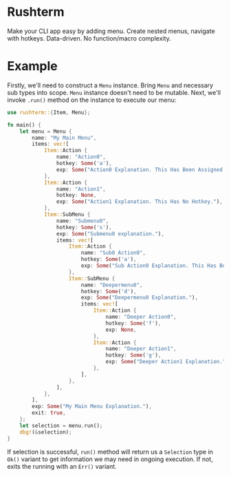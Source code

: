 # Rushterm
Make your CLI app easy by adding menu. Create nested menus, navigate with hotkeys. Data-driven. No function/macro complexity.
# Example
Firstly, we'll need to construct a `Menu` instance. Bring `Menu` and necessary sub types into scope. `Menu` instance doesn't need to be mutable. Next, we'll invoke `.run()` method on the instance to execute our menu:
```rust
use rushterm::{Item, Menu};

fn main() {
    let menu = Menu {
        name: "My Main Menu",
        items: vec![
            Item::Action {
                name: "Action0",
                hotkey: Some('a'),
                exp: Some("Action0 Explanation. This Has Been Assigned To A Hotkey."),
            },
            Item::Action {
                name: "Action1",
                hotkey: None,
                exp: Some("Action1 Explanation. This Has No Hotkey."),
            },
            Item::SubMenu {
                name: "Submenu0",
                hotkey: Some('s'),
                exp: Some("Submenu0 explanation."),
                items: vec![
                    Item::Action {
                        name: "Sub0 Action0",
                        hotkey: Some('a'),
                        exp: Some("Sub Action0 Explanation. This Has Been Assigned To A Hotkey."),
                    },
                    Item::SubMenu {
                        name: "Deepermenu0",
                        hotkey: Some('d'),
                        exp: Some("Deepermenu0 Explanation."),
                        items: vec![
                            Item::Action {
                                name: "Deeper Action0",
                                hotkey: Some('f'),
                                exp: None,
                            },
                            Item::Action {
                                name: "Deeper Action1",
                                hotkey: Some('g'),
                                exp: Some("Deeper Action1 Explanation."),
                            },
                        ],
                    },
                ],
            },
        ],
        exp: Some("My Main Menu Explanation."),
        exit: true,
    };
    let selection = menu.run();
    dbg!(&selection);
}
```
If selection is successful, `run()` method will return us a `Selection` type in `Ok()` variant to get information we may need in ongoing execution. If not, exits the running with an `Err()` variant.